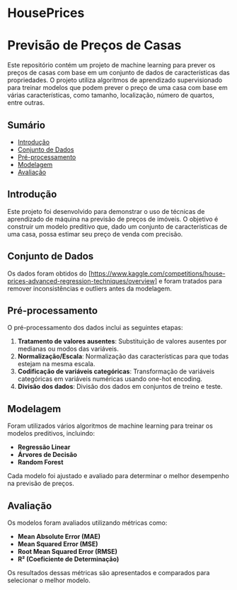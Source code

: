 # HousePrices

# Previsão de Preços de Casas

Este repositório contém um projeto de machine learning para prever os preços de casas com base em um conjunto de dados de características das propriedades. O projeto utiliza algoritmos de aprendizado supervisionado para treinar modelos que podem prever o preço de uma casa com base em várias características, como tamanho, localização, número de quartos, entre outras.

## Sumário

- [Introdução](#introdução)
- [Conjunto de Dados](#conjunto-de-dados)
- [Pré-processamento](#pré-processamento)
- [Modelagem](#modelagem)
- [Avaliação](#avaliação)


## Introdução

Este projeto foi desenvolvido para demonstrar o uso de técnicas de aprendizado de máquina na previsão de preços de imóveis. O objetivo é construir um modelo preditivo que, dado um conjunto de características de uma casa, possa estimar seu preço de venda com precisão.

## Conjunto de Dados

Os dados foram obtidos do [https://www.kaggle.com/competitions/house-prices-advanced-regression-techniques/overview] e foram tratados para remover inconsistências e outliers antes da modelagem.

## Pré-processamento

O pré-processamento dos dados inclui as seguintes etapas:

1. **Tratamento de valores ausentes**: Substituição de valores ausentes por medianas ou modos das variáveis.
2. **Normalização/Escala**: Normalização das características para que todas estejam na mesma escala.
3. **Codificação de variáveis categóricas**: Transformação de variáveis categóricas em variáveis numéricas usando one-hot encoding.
4. **Divisão dos dados**: Divisão dos dados em conjuntos de treino e teste.

## Modelagem

Foram utilizados vários algoritmos de machine learning para treinar os modelos preditivos, incluindo:

- **Regressão Linear**
- **Árvores de Decisão**
- **Random Forest**


Cada modelo foi ajustado e avaliado para determinar o melhor desempenho na previsão de preços.

## Avaliação

Os modelos foram avaliados utilizando métricas como:

- **Mean Absolute Error (MAE)**
- **Mean Squared Error (MSE)**
- **Root Mean Squared Error (RMSE)**
- **R² (Coeficiente de Determinação)**

Os resultados dessas métricas são apresentados e comparados para selecionar o melhor modelo.
